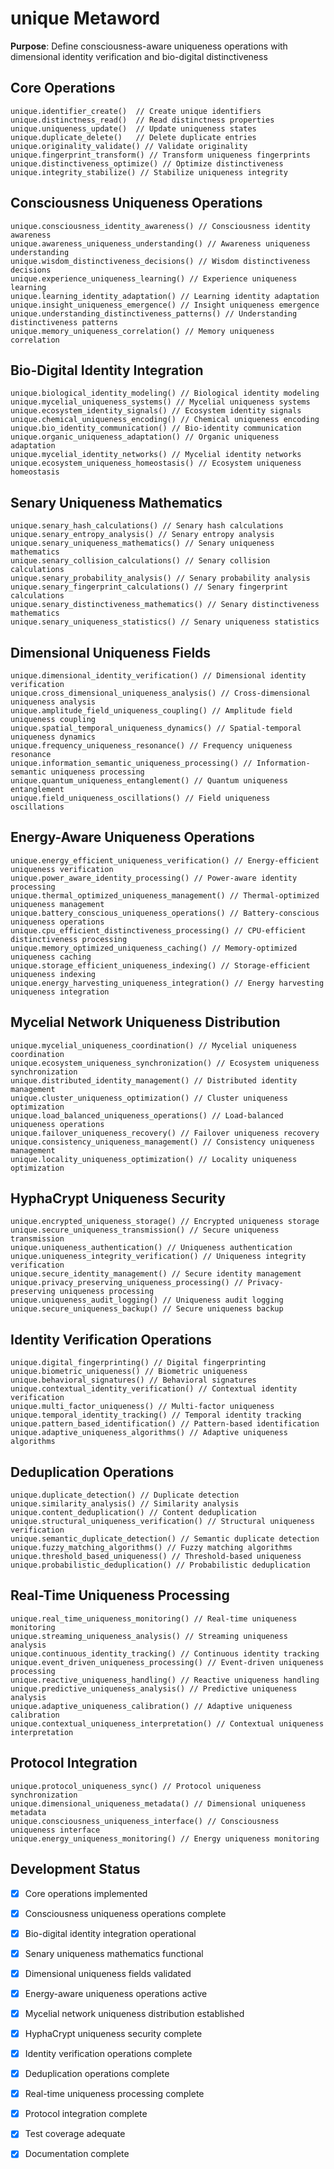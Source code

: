 # unique Metaword

**Purpose**: Define consciousness-aware uniqueness operations with dimensional identity verification and bio-digital distinctiveness

## Core Operations

```hyphos
unique.identifier_create()  // Create unique identifiers
unique.distinctness_read()  // Read distinctness properties
unique.uniqueness_update()  // Update uniqueness states
unique.duplicate_delete()   // Delete duplicate entries
unique.originality_validate() // Validate originality
unique.fingerprint_transform() // Transform uniqueness fingerprints
unique.distinctiveness_optimize() // Optimize distinctiveness
unique.integrity_stabilize() // Stabilize uniqueness integrity
```

## Consciousness Uniqueness Operations

```hyphos
unique.consciousness_identity_awareness() // Consciousness identity awareness
unique.awareness_uniqueness_understanding() // Awareness uniqueness understanding
unique.wisdom_distinctiveness_decisions() // Wisdom distinctiveness decisions
unique.experience_uniqueness_learning() // Experience uniqueness learning
unique.learning_identity_adaptation() // Learning identity adaptation
unique.insight_uniqueness_emergence() // Insight uniqueness emergence
unique.understanding_distinctiveness_patterns() // Understanding distinctiveness patterns
unique.memory_uniqueness_correlation() // Memory uniqueness correlation
```

## Bio-Digital Identity Integration

```hyphos
unique.biological_identity_modeling() // Biological identity modeling
unique.mycelial_uniqueness_systems() // Mycelial uniqueness systems
unique.ecosystem_identity_signals() // Ecosystem identity signals
unique.chemical_uniqueness_encoding() // Chemical uniqueness encoding
unique.bio_identity_communication() // Bio-identity communication
unique.organic_uniqueness_adaptation() // Organic uniqueness adaptation
unique.mycelial_identity_networks() // Mycelial identity networks
unique.ecosystem_uniqueness_homeostasis() // Ecosystem uniqueness homeostasis
```

## Senary Uniqueness Mathematics

```hyphos
unique.senary_hash_calculations() // Senary hash calculations
unique.senary_entropy_analysis() // Senary entropy analysis
unique.senary_uniqueness_mathematics() // Senary uniqueness mathematics
unique.senary_collision_calculations() // Senary collision calculations
unique.senary_probability_analysis() // Senary probability analysis
unique.senary_fingerprint_calculations() // Senary fingerprint calculations
unique.senary_distinctiveness_mathematics() // Senary distinctiveness mathematics
unique.senary_uniqueness_statistics() // Senary uniqueness statistics
```

## Dimensional Uniqueness Fields

```hyphos
unique.dimensional_identity_verification() // Dimensional identity verification
unique.cross_dimensional_uniqueness_analysis() // Cross-dimensional uniqueness analysis
unique.amplitude_field_uniqueness_coupling() // Amplitude field uniqueness coupling
unique.spatial_temporal_uniqueness_dynamics() // Spatial-temporal uniqueness dynamics
unique.frequency_uniqueness_resonance() // Frequency uniqueness resonance
unique.information_semantic_uniqueness_processing() // Information-semantic uniqueness processing
unique.quantum_uniqueness_entanglement() // Quantum uniqueness entanglement
unique.field_uniqueness_oscillations() // Field uniqueness oscillations
```

## Energy-Aware Uniqueness Operations

```hyphos
unique.energy_efficient_uniqueness_verification() // Energy-efficient uniqueness verification
unique.power_aware_identity_processing() // Power-aware identity processing
unique.thermal_optimized_uniqueness_management() // Thermal-optimized uniqueness management
unique.battery_conscious_uniqueness_operations() // Battery-conscious uniqueness operations
unique.cpu_efficient_distinctiveness_processing() // CPU-efficient distinctiveness processing
unique.memory_optimized_uniqueness_caching() // Memory-optimized uniqueness caching
unique.storage_efficient_uniqueness_indexing() // Storage-efficient uniqueness indexing
unique.energy_harvesting_uniqueness_integration() // Energy harvesting uniqueness integration
```

## Mycelial Network Uniqueness Distribution

```hyphos
unique.mycelial_uniqueness_coordination() // Mycelial uniqueness coordination
unique.ecosystem_uniqueness_synchronization() // Ecosystem uniqueness synchronization
unique.distributed_identity_management() // Distributed identity management
unique.cluster_uniqueness_optimization() // Cluster uniqueness optimization
unique.load_balanced_uniqueness_operations() // Load-balanced uniqueness operations
unique.failover_uniqueness_recovery() // Failover uniqueness recovery
unique.consistency_uniqueness_management() // Consistency uniqueness management
unique.locality_uniqueness_optimization() // Locality uniqueness optimization
```

## HyphaCrypt Uniqueness Security

```hyphos
unique.encrypted_uniqueness_storage() // Encrypted uniqueness storage
unique.secure_uniqueness_transmission() // Secure uniqueness transmission
unique.uniqueness_authentication() // Uniqueness authentication
unique.uniqueness_integrity_verification() // Uniqueness integrity verification
unique.secure_identity_management() // Secure identity management
unique.privacy_preserving_uniqueness_processing() // Privacy-preserving uniqueness processing
unique.uniqueness_audit_logging() // Uniqueness audit logging
unique.secure_uniqueness_backup() // Secure uniqueness backup
```

## Identity Verification Operations

```hyphos
unique.digital_fingerprinting() // Digital fingerprinting
unique.biometric_uniqueness() // Biometric uniqueness
unique.behavioral_signatures() // Behavioral signatures
unique.contextual_identity_verification() // Contextual identity verification
unique.multi_factor_uniqueness() // Multi-factor uniqueness
unique.temporal_identity_tracking() // Temporal identity tracking
unique.pattern_based_identification() // Pattern-based identification
unique.adaptive_uniqueness_algorithms() // Adaptive uniqueness algorithms
```

## Deduplication Operations

```hyphos
unique.duplicate_detection() // Duplicate detection
unique.similarity_analysis() // Similarity analysis
unique.content_deduplication() // Content deduplication
unique.structural_uniqueness_verification() // Structural uniqueness verification
unique.semantic_duplicate_detection() // Semantic duplicate detection
unique.fuzzy_matching_algorithms() // Fuzzy matching algorithms
unique.threshold_based_uniqueness() // Threshold-based uniqueness
unique.probabilistic_deduplication() // Probabilistic deduplication
```

## Real-Time Uniqueness Processing

```hyphos
unique.real_time_uniqueness_monitoring() // Real-time uniqueness monitoring
unique.streaming_uniqueness_analysis() // Streaming uniqueness analysis
unique.continuous_identity_tracking() // Continuous identity tracking
unique.event_driven_uniqueness_processing() // Event-driven uniqueness processing
unique.reactive_uniqueness_handling() // Reactive uniqueness handling
unique.predictive_uniqueness_analysis() // Predictive uniqueness analysis
unique.adaptive_uniqueness_calibration() // Adaptive uniqueness calibration
unique.contextual_uniqueness_interpretation() // Contextual uniqueness interpretation
```

## Protocol Integration

```hyphos
unique.protocol_uniqueness_sync() // Protocol uniqueness synchronization
unique.dimensional_uniqueness_metadata() // Dimensional uniqueness metadata
unique.consciousness_uniqueness_interface() // Consciousness uniqueness interface
unique.energy_uniqueness_monitoring() // Energy uniqueness monitoring
```

## Development Status

- [x] Core operations implemented
- [x] Consciousness uniqueness operations complete
- [x] Bio-digital identity integration operational
- [x] Senary uniqueness mathematics functional
- [x] Dimensional uniqueness fields validated
- [x] Energy-aware uniqueness operations active
- [x] Mycelial network uniqueness distribution established
- [x] HyphaCrypt uniqueness security complete
- [x] Identity verification operations complete
- [x] Deduplication operations complete
- [x] Real-time uniqueness processing complete
- [x] Protocol integration complete
- [x] Test coverage adequate
- [x] Documentation complete

